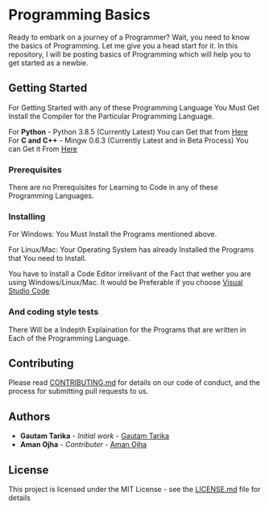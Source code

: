 # Programming Basics

Ready to embark on a journey of a Programmer? Wait, you need to know the basics of Programming. Let me give you a head start for it. In this repository, I will be posting basics of Programming which will help you to get started as a newbie.

## Getting Started

For Getting Started with any of these Programming Language You Must Get Install the Compiler for the Particular Programming Language.

For **Python** - Python 3.8.5 (Currently Latest) You can Get that from [Here](https://python.org)<br>
For **C and C++** - Mingw 0.6.3 (Currently Latest and in Beta Process) You can Get it From [Here](https://osdn.net/projects/mingw/downloads/68260/mingw-get-setup.exe/)

### Prerequisites

There are no Prerequisites for Learning to Code in any of these Programming Languages.

### Installing

For Windows:
   You Must Install the Programs mentioned above.

For Linux/Mac:
   Your Operating System has already Installed the Programs that You need to Install.

You have to Install a Code Editor irrelivant of the Fact that wether you are using Windows/Linux/Mac.
It would be Preferable if you choose [Visual Studio Code](https://code.visualstudio.com/download)

### And coding style tests

There Will be a Indepth Explaination for the Programs that are written in Each of the Programming Language.

## Contributing

Please read [CONTRIBUTING.md](CONTRIBUTING.md) for details on our code of conduct, and the process for submitting pull requests to us.

## Authors

* **Gautam Tarika** - *Initial work* - [Gautam Tarika](https://github.com/gautamtarika)
* **Aman Ojha** - *Contributer* - [Aman Ojha](https://github.com/coderaman07)

## License

This project is licensed under the MIT License - see the [LICENSE.md](LICENSE) file for details